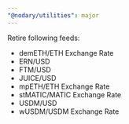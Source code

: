 ```yaml
---
"@nodary/utilities": major
---
```


Retire following feeds:

- demETH/ETH Exchange Rate
- ERN/USD
- FTM/USD
- JUICE/USD
- mpETH/ETH Exchange Rate
- stMATIC/MATIC Exchange Rate
- USDM/USD
- wUSDM/USDM Exchange Rate
